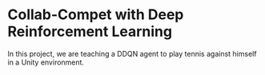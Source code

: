 # Collab-Compet with Deep Reinforcement Learning
In this project, we are teaching a DDQN agent to play tennis against himself in a Unity environment.
